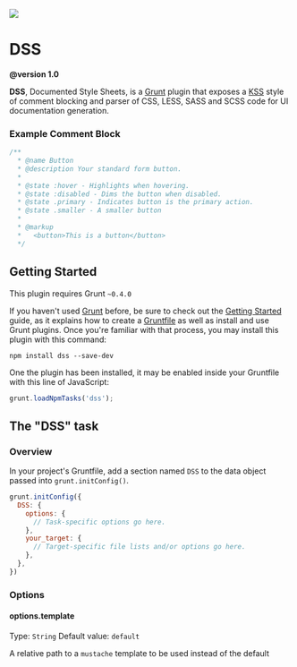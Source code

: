![](http://f.cl.ly/items/1J353X3U172A1u3r2K3b/dss-logo.png)

DSS
===

**@version 1.0**

**DSS**, Documented Style Sheets, is a [Grunt](http://grunt.js.com) plugin that exposes a [KSS](https://github.com/kneath/kss) style of comment blocking and parser of CSS, LESS, SASS and SCSS code for UI documentation generation. 

### Example Comment Block

```css
/**
  * @name Button
  * @description Your standard form button.
  * 
  * @state :hover - Highlights when hovering.
  * @state :disabled - Dims the button when disabled.
  * @state .primary - Indicates button is the primary action.
  * @state .smaller - A smaller button
  * 
  * @markup
  *   <button>This is a button</button>
  */ 
````

## Getting Started
This plugin requires Grunt `~0.4.0`

If you haven't used [Grunt](http://gruntjs.com/) before, be sure to check out the [Getting Started](http://gruntjs.com/getting-started) guide, as it explains how to create a [Gruntfile](http://gruntjs.com/sample-gruntfile) as well as install and use Grunt plugins. Once you're familiar with that process, you may install this plugin with this command:

```shell
npm install dss --save-dev
```

One the plugin has been installed, it may be enabled inside your Gruntfile with this line of JavaScript:

```js
grunt.loadNpmTasks('dss');
```

## The "DSS" task

### Overview
In your project's Gruntfile, add a section named `DSS` to the data object passed into `grunt.initConfig()`.

```js
grunt.initConfig({
  DSS: {
    options: {
      // Task-specific options go here.
    },
    your_target: {
      // Target-specific file lists and/or options go here.
    },
  },
})
```

### Options

#### options.template
Type: `String`
Default value: `default`

A relative path to a `mustache` template to be used instead of the default
